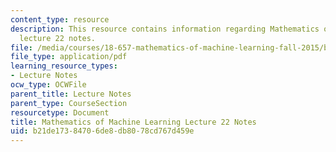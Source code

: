 ```yaml
---
content_type: resource
description: This resource contains information regarding Mathematics of machine learning
  lecture 22 notes.
file: /media/courses/18-657-mathematics-of-machine-learning-fall-2015/b21de17384706de8db8078cd767d459e_MIT18_657F15_L22.pdf
file_type: application/pdf
learning_resource_types:
- Lecture Notes
ocw_type: OCWFile
parent_title: Lecture Notes
parent_type: CourseSection
resourcetype: Document
title: Mathematics of Machine Learning Lecture 22 Notes
uid: b21de173-8470-6de8-db80-78cd767d459e
---
```

